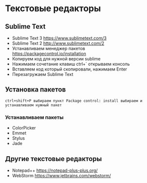 # Текстовые редакторы

## Sublime Text
* Sublime Text 3 https://www.sublimetext.com/3
* Sublime Text 2 http://www.sublimetext.com/2
* Устанавливаем менеджер пакетов https://packagecontrol.io/installation
* Копируем код для нужной версии sublime
* Нажимаем сочетание клавиш ctrl+` открываем консоль
* Вставляем код который скопировали, нажимаем Enter
* Перезагружаем Sublime Text

## Установка пакетов

```
ctrl+shift+P выбираем пункт Package control: install выбираем и устанавливаем нужный пакет
```
### Устанавливаем пакеты
* ColorPicker
* Emmet
* Stylus
* Jade

## Другие текстовые редакторы
* Notepad++ https://notepad-plus-plus.org/
* WebStorm https://www.jetbrains.com/webstorm/
